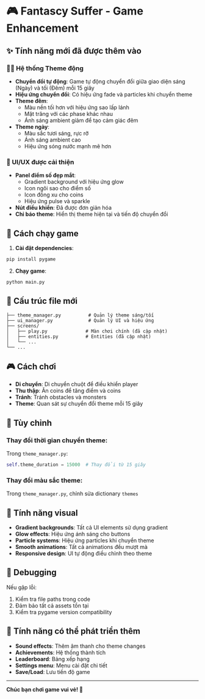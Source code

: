 # 🎮 Fantascy Suffer - Game Enhancement

## ✨ Tính năng mới đã được thêm vào

### 🌅🌙 Hệ thống Theme động
- **Chuyển đổi tự động**: Game tự động chuyển đổi giữa giao diện sáng (Ngày) và tối (Đêm) mỗi 15 giây
- **Hiệu ứng chuyển đổi**: Có hiệu ứng fade và particles khi chuyển theme
- **Theme đêm**: 
  - Màu nền tối hơn với hiệu ứng sao lấp lánh
  - Mặt trăng với các phase khác nhau
  - Ánh sáng ambient giảm để tạo cảm giác đêm
- **Theme ngày**:
  - Màu sắc tươi sáng, rực rỡ
  - Ánh sáng ambient cao
  - Hiệu ứng sóng nước mạnh mẽ hơn

### 🎨 UI/UX được cải thiện
- **Panel điểm số đẹp mắt**:
  - Gradient background với hiệu ứng glow
  - Icon ngôi sao cho điểm số
  - Icon đồng xu cho coins
  - Hiệu ứng pulse và sparkle
- **Nút điều khiển**: Đã được đơn giản hóa
- **Chỉ báo theme**: Hiển thị theme hiện tại và tiến độ chuyển đổi


## 🚀 Cách chạy game

1. **Cài đặt dependencies**:
```bash
pip install pygame
```

2. **Chạy game**:
```bash
python main.py
```

## 📁 Cấu trúc file mới

```
├── theme_manager.py          # Quản lý theme sáng/tối
├── ui_manager.py             # Quản lý UI và hiệu ứng
├── screens/
│   ├── play.py              # Màn chơi chính (đã cập nhật)
│   ├── entities.py          # Entities (đã cập nhật)
│   └── ...
└── ...
```

## 🎮 Cách chơi

- **Di chuyển**: Di chuyển chuột để điều khiển player
- **Thu thập**: Ăn coins để tăng điểm và coins
- **Tránh**: Tránh obstacles và monsters
- **Theme**: Quan sát sự chuyển đổi theme mỗi 15 giây

## 🔧 Tùy chỉnh

### Thay đổi thời gian chuyển theme:
Trong `theme_manager.py`:
```python
self.theme_duration = 15000  # Thay đổi từ 15 giây
```


### Thay đổi màu sắc theme:
Trong `theme_manager.py`, chỉnh sửa dictionary `themes`

## 🎨 Tính năng visual

- **Gradient backgrounds**: Tất cả UI elements sử dụng gradient
- **Glow effects**: Hiệu ứng ánh sáng cho buttons
- **Particle systems**: Hiệu ứng particles khi chuyển theme
- **Smooth animations**: Tất cả animations đều mượt mà
- **Responsive design**: UI tự động điều chỉnh theo theme

## 🐛 Debugging

Nếu gặp lỗi:
1. Kiểm tra file paths trong code
2. Đảm bảo tất cả assets tồn tại
3. Kiểm tra pygame version compatibility

## 🔮 Tính năng có thể phát triển thêm

- **Sound effects**: Thêm âm thanh cho theme changes
- **Achievements**: Hệ thống thành tích
- **Leaderboard**: Bảng xếp hạng
- **Settings menu**: Menu cài đặt chi tiết
- **Save/Load**: Lưu tiến độ game

---

**Chúc bạn chơi game vui vẻ! 🎉**
